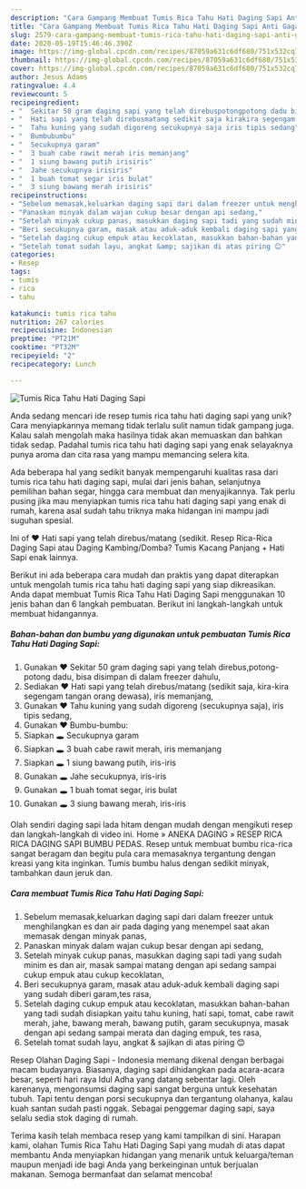 ```yaml
---
description: "Cara Gampang Membuat Tumis Rica Tahu Hati Daging Sapi Anti Gagal"
title: "Cara Gampang Membuat Tumis Rica Tahu Hati Daging Sapi Anti Gagal"
slug: 2579-cara-gampang-membuat-tumis-rica-tahu-hati-daging-sapi-anti-gagal
date: 2020-05-19T15:46:46.390Z
image: https://img-global.cpcdn.com/recipes/87059a631c6df680/751x532cq70/tumis-rica-tahu-hati-daging-sapi-foto-resep-utama.jpg
thumbnail: https://img-global.cpcdn.com/recipes/87059a631c6df680/751x532cq70/tumis-rica-tahu-hati-daging-sapi-foto-resep-utama.jpg
cover: https://img-global.cpcdn.com/recipes/87059a631c6df680/751x532cq70/tumis-rica-tahu-hati-daging-sapi-foto-resep-utama.jpg
author: Jesus Adams
ratingvalue: 4.4
reviewcount: 5
recipeingredient:
- "  Sekitar 50 gram daging sapi yang telah direbuspotongpotong dadu bisa disimpan di dalam freezer dahulu"
- "  Hati sapi yang telah direbusmatang sedikit saja kirakira segengam tangan orang dewasa iris memanjang"
- "  Tahu kuning yang sudah digoreng secukupnya saja iris tipis sedang"
- "  Bumbubumbu"
- "  Secukupnya garam"
- "  3 buah cabe rawit merah iris memanjang"
- "  1 siung bawang putih irisiris"
- "  Jahe secukupnya irisiris"
- "  1 buah tomat segar iris bulat"
- "  3 siung bawang merah irisiris"
recipeinstructions:
- "Sebelum memasak,keluarkan daging sapi dari dalam freezer untuk menghilangkan es dan air pada daging yang menempel saat akan memasak dengan minyak panas,"
- "Panaskan minyak dalam wajan cukup besar dengan api sedang,"
- "Setelah minyak cukup panas, masukkan daging sapi tadi yang sudah minim es dan air, masak sampai matang dengan api sedang sampai cukup empuk atau cukup kecoklatan,"
- "Beri secukupnya garam, masak atau aduk-aduk kembali daging sapi yang sudah diberi garam,tes rasa,"
- "Setelah daging cukup empuk atau kecoklatan, masukkan bahan-bahan yang tadi sudah disiapkan yaitu tahu kuning, hati sapi, tomat, cabe rawit merah, jahe, bawang merah, bawang putih, garam secukupnya, masak dengan api sedang sampai merata dan daging empuk, tes rasa,"
- "Setelah tomat sudah layu, angkat &amp; sajikan di atas piring 😊"
categories:
- Resep
tags:
- tumis
- rica
- tahu

katakunci: tumis rica tahu 
nutrition: 267 calories
recipecuisine: Indonesian
preptime: "PT21M"
cooktime: "PT32M"
recipeyield: "2"
recipecategory: Lunch

---
```



![Tumis Rica Tahu Hati Daging Sapi](https://img-global.cpcdn.com/recipes/87059a631c6df680/751x532cq70/tumis-rica-tahu-hati-daging-sapi-foto-resep-utama.jpg)

Anda sedang mencari ide resep tumis rica tahu hati daging sapi yang unik? Cara menyiapkannya memang tidak terlalu sulit namun tidak gampang juga. Kalau salah mengolah maka hasilnya tidak akan memuaskan dan bahkan tidak sedap. Padahal tumis rica tahu hati daging sapi yang enak selayaknya punya aroma dan cita rasa yang mampu memancing selera kita.

Ada beberapa hal yang sedikit banyak mempengaruhi kualitas rasa dari tumis rica tahu hati daging sapi, mulai dari jenis bahan, selanjutnya pemilihan bahan segar, hingga cara membuat dan menyajikannya. Tak perlu pusing jika mau menyiapkan tumis rica tahu hati daging sapi yang enak di rumah, karena asal sudah tahu triknya maka hidangan ini mampu jadi suguhan spesial.

Ini of ❤ Hati sapi yang telah direbus/matang (sedikit. Resep Rica-Rica Daging Sapi atau Daging Kambing/Domba? Tumis Kacang Panjang + Hati Sapi enak lainnya.


Berikut ini ada beberapa cara mudah dan praktis yang dapat diterapkan untuk mengolah tumis rica tahu hati daging sapi yang siap dikreasikan. Anda dapat membuat Tumis Rica Tahu Hati Daging Sapi menggunakan 10 jenis bahan dan 6 langkah pembuatan. Berikut ini langkah-langkah untuk membuat hidangannya.

<!--inarticleads1-->

##### Bahan-bahan dan bumbu yang digunakan untuk pembuatan Tumis Rica Tahu Hati Daging Sapi:

1. Gunakan  ❤ Sekitar 50 gram daging sapi yang telah direbus,potong-potong dadu, bisa disimpan di dalam freezer dahulu,
1. Sediakan  ❤ Hati sapi yang telah direbus/matang (sedikit saja, kira-kira segengam tangan orang dewasa), iris memanjang,
1. Gunakan  ❤ Tahu kuning yang sudah digoreng (secukupnya saja), iris tipis sedang,
1. Gunakan  ❤ Bumbu-bumbu:
1. Siapkan  🕳 Secukupnya garam
1. Siapkan  🕳 3 buah cabe rawit merah, iris memanjang
1. Siapkan  🕳 1 siung bawang putih, iris-iris
1. Gunakan  🕳 Jahe secukupnya, iris-iris
1. Gunakan  🕳 1 buah tomat segar, iris bulat
1. Gunakan  🕳 3 siung bawang merah, iris-iris


Olah sendiri daging sapi lada hitam dengan mudah dengan mengikuti resep dan langkah-langkah di video ini. Home » ANEKA DAGING » RESEP RICA RICA DAGING SAPI BUMBU PEDAS. Resep untuk membuat bumbu rica-rica sangat beragam dan begitu pula cara memasaknya tergantung dengan kreasi yang kita inginkan. Tumis bumbu halus dengan sedikit minyak, tambahkan daun jeruk dan. 

<!--inarticleads2-->

##### Cara membuat Tumis Rica Tahu Hati Daging Sapi:

1. Sebelum memasak,keluarkan daging sapi dari dalam freezer untuk menghilangkan es dan air pada daging yang menempel saat akan memasak dengan minyak panas,
1. Panaskan minyak dalam wajan cukup besar dengan api sedang,
1. Setelah minyak cukup panas, masukkan daging sapi tadi yang sudah minim es dan air, masak sampai matang dengan api sedang sampai cukup empuk atau cukup kecoklatan,
1. Beri secukupnya garam, masak atau aduk-aduk kembali daging sapi yang sudah diberi garam,tes rasa,
1. Setelah daging cukup empuk atau kecoklatan, masukkan bahan-bahan yang tadi sudah disiapkan yaitu tahu kuning, hati sapi, tomat, cabe rawit merah, jahe, bawang merah, bawang putih, garam secukupnya, masak dengan api sedang sampai merata dan daging empuk, tes rasa,
1. Setelah tomat sudah layu, angkat &amp; sajikan di atas piring 😊


Resep Olahan Daging Sapi - Indonesia memang dikenal dengan berbagai macam budayanya. Biasanya, daging sapi dihidangkan pada acara-acara besar, seperti hari raya Idul Adha yang datang sebentar lagi. Oleh karenanya, mengonsumsi daging sapi sangat berguna untuk kesehatan tubuh. Tapi tentu dengan porsi secukupnya dan tergantung olahanya, kalau kuah santan sudah pasti nggak. Sebagai penggemar daging sapi, saya selalu sedia stok daging di rumah. 

Terima kasih telah membaca resep yang kami tampilkan di sini. Harapan kami, olahan Tumis Rica Tahu Hati Daging Sapi yang mudah di atas dapat membantu Anda menyiapkan hidangan yang menarik untuk keluarga/teman maupun menjadi ide bagi Anda yang berkeinginan untuk berjualan makanan. Semoga bermanfaat dan selamat mencoba!
